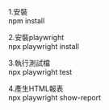 1.安裝   
npm install

2.安裝playwright   
npx playwright install

3.執行測試檔   
npx playwright test

4.產生HTML報表   
npx playwright show-report

